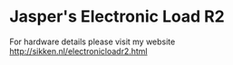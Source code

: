 # Jasper's Electronic Load R2
For hardware details please visit my website
http://sikken.nl/electronicloadr2.html
